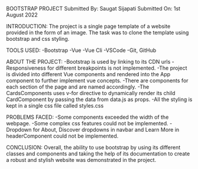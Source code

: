 BOOTSTRAP PROJECT
Submitted By: Saugat Sijapati
Submitted On: 1st August 2022

INTRODUCTION:
The project is a single page template of a website provided in the form of an image. The task was to clone the template using bootstrap 
and css styling.

TOOLS USED:
-Bootstrap
-Vue
-Vue Cli
-VSCode
-Git, GitHub

ABOUT THE PROJECT:
-Bootstrap is used by linking to its CDN urls
-Responsiveness for different breakpoints is not implemented.
-The project is divided into different Vue components and rendered into the App component to further implement vue concepts.
-There are components for each section of the page and are named accordingly.
-The CardsComponents uses v-for directive to dynamically render its child CardComponent by passing the data from data.js as props.
-All the styling is kept in a single css file called styles.css

PROBLEMS FACED:
-Some components exceeded the width of the webpage.
-Some complex css features could not be implemented.
-Dropdown for About, Discover dropdowns in navbar and Learn More in headerComponent could not be implemented.


CONCLUSION:
Overall, the ability to use bootstrap by using its different classes and components and taking the help of its documentation to create a robust and stylish website was demonstrated in the project. 


